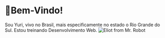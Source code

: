 #  🚀Bem-Vindo! 
Sou Yuri, vivo no Brasil, mais especificamente no estado o Rio Grande do Sul.
Estou treinando Desenvolvimento Web.
![Eliot from Mr. Robot](https://media1.tenor.com/images/f93d9b0d064ed49442d1a5e2471c14c9/tenor.gif?itemid=5733980)
